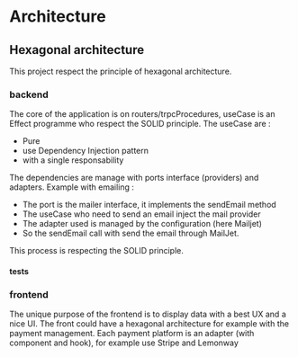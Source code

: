 # Architecture

## Hexagonal architecture

This project respect the principle of hexagonal architecture.

### backend

The core of the application is on routers/trpcProcedures, useCase is an Effect programme who respect the SOLID principle.
The useCase are :

- Pure
- use Dependency Injection pattern
- with a single responsability

The dependencies are manage with ports interface (providers) and adapters.
Example with emailing :

- The port is the mailer interface, it implements the sendEmail method
- The useCase who need to send an email inject the mail provider
- The adapter used is managed by the configuration (here Mailjet)
- So the sendEmail call with send the email through MailJet.

This process is respecting the SOLID principle.

#### tests

### frontend

The unique purpose of the frontend is to display data with a best UX and a nice UI.
The front could have a hexagonal architecture for example with the payment management. Each payment platform is an adapter (with component and hook), for example use Stripe and Lemonway
